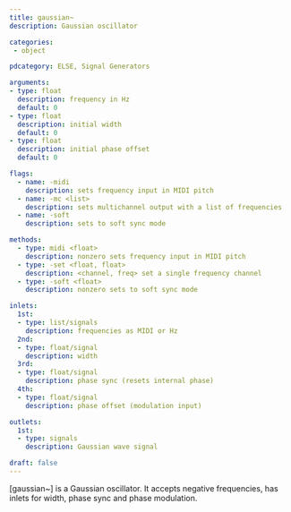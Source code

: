 ```yaml
---
title: gaussian~
description: Gaussian oscillator

categories:
 - object

pdcategory: ELSE, Signal Generators

arguments:
- type: float
  description: frequency in Hz
  default: 0
- type: float
  description: initial width
  default: 0
- type: float
  description: initial phase offset
  default: 0

flags:
  - name: -midi
    description: sets frequency input in MIDI pitch
  - name: -mc <list>
    description: sets multichannel output with a list of frequencies
  - name: -soft
    description: sets to soft sync mode

methods:
  - type: midi <float>
    description: nonzero sets frequency input in MIDI pitch
  - type: -set <float, float>
    description: <channel, freq> set a single frequency channel
  - type: -soft <float>
    description: nonzero sets to soft sync mode

inlets:
  1st:
  - type: list/signals
    description: frequencies as MIDI or Hz
  2nd:
  - type: float/signal
    description: width
  3rd:
  - type: float/signal
    description: phase sync (resets internal phase)
  4th:
  - type: float/signal
    description: phase offset (modulation input)

outlets:
  1st:
  - type: signals
    description: Gaussian wave signal

draft: false
---
```


[gaussian~] is a Gaussian oscillator. It accepts negative frequencies, has inlets for width, phase sync and phase modulation.
